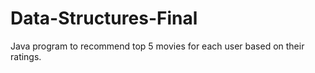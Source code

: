 # Data-Structures-Final
Java program to recommend top 5 movies for each user based on their ratings. 
